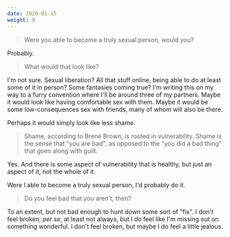 ```yaml
---
date: 2020-01-15
weight: 9
---
```


> Were you able to become a truly sexual person, would you?

Probably.

> What would that look like?

I'm not sure. Sexual liberation? All that stuff online, being able to do at least some of it in person? Some fantasies coming true? I'm writing this on my way to a furry convention where I'll be around three of my partners. Maybe it would look like having comfortable sex with them. Maybe it would be some low-consequences sex with friends, many of whom will also be there.

Perhaps it would simply look like less shame.

> Shame, according to Brené Brown, is rooted in vulnerability. Shame is the sense that "you are bad", as opposed to the "you did a bad thing" that goes along with guilt.

Yes. And there is some aspect of vulnerability that is healthy, but just an aspect of it, not the whole of it.

Were I able to become a truly sexual person, I'd probably do it.

> Do you feel bad that you aren't, then?

To an extent, but not bad enough to hunt down some sort of "fix". I don't feel broken, *per se*, at least not always, but I do feel like I'm missing out on something wonderful. I don't feel broken, but maybe I do feel a little jealous.
